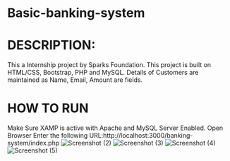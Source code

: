# Basic-banking-system

# DESCRIPTION:
This a Internship project by Sparks Foundation.
This project is built on HTML/CSS, Bootstrap, PHP and MySQL.
Details of Customers are maintained as Name, Email, Amount are fields.
# HOW TO RUN
Make Sure XAMP is active with Apache and MySQL Server Enabled.
Open Browser Enter the following URL:http://localhost:3000/banking-system/index.php
![Screenshot (2)](https://github.com/Sradha1234/Basic-banking-system/assets/136174579/9b6a82a4-4f0a-4eb1-866d-200b1b061b5a)
![Screenshot (3)](https://github.com/Sradha1234/Basic-banking-system/assets/136174579/fd6dbd3f-84f2-44c9-96de-c08d16085b1a)
![Screenshot (4)](https://github.com/Sradha1234/Basic-banking-system/assets/136174579/4264865e-750f-4042-b5df-4e7e78d94c48)
![Screenshot (5)](https://github.com/Sradha1234/Basic-banking-system/assets/136174579/4ab6a97b-669d-4dbb-8c04-482d6e1f1afd)
